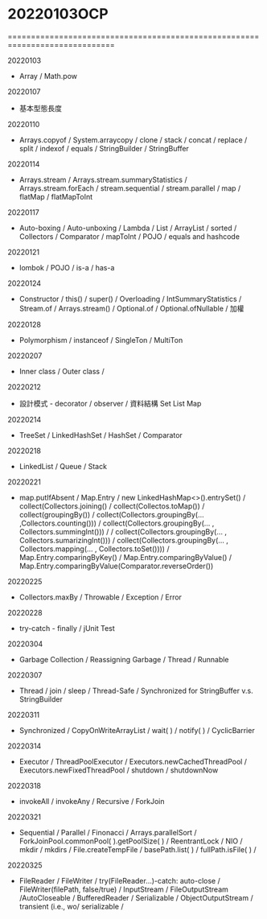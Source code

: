 # 20220103OCP
=============================================================================

20220103
- Array / Math.pow

20220107
- 基本型態長度

20220110
- Arrays.copyof / System.arraycopy / clone / stack / concat / replace / split / indexof / equals / StringBuilder / StringBuffer

20220114
- Arrays.stream / Arrays.stream.summaryStatistics / Arrays.stream.forEach / stream.sequential / stream.parallel / map / flatMap / flatMapToInt

20220117
- Auto-boxing / Auto-unboxing / Lambda / List / ArrayList / sorted / Collectors / Comparator / mapToInt / POJO / equals and hashcode

20220121
- lombok / POJO / is-a / has-a

20220124
- Constructor / this() / super() / Overloading / IntSummaryStatistics / Stream.of / Arrays.stream()  / Optional.of / Optional.ofNullable / 加權

20220128
- Polymorphism / instanceof / SingleTon / MultiTon

20220207
- Inner class / Outer class / 

20220212
- 設計模式 - decorator / observer / 資料結構 Set List Map

20220214
- TreeSet  / LinkedHashSet / HashSet / Comparator 

20220218
- LinkedList / Queue / Stack

20220221
- map.putIfAbsent / Map.Entry / new LinkedHashMap<>().entrySet() / collect(Collectors.joining() / collect(Collectos.toMap()) / collect(groupingBy()) / collect(Collectors.groupingBy(… ,Collectors.counting())) / collect(Collectors.groupingBy(… , Collectors.summingInt())) / / collect(Collectors.groupingBy(… , Collectors.sumarizingInt())) / collect(Collectors.groupingBy(… , Collectors.mapping(… , Collectors.toSet()))) / Map.Entry.comparingByKey() / Map.Entry.comparingByValue() / Map.Entry.comparingByValue(Comparator.reverseOrder())

20220225
- Collectors.maxBy / Throwable / Exception / Error

20220228
- try-catch - finally / jUnit Test

20220304
- Garbage Collection / Reassigning Garbage / Thread / Runnable

20220307
- Thread / join / sleep / Thread-Safe / Synchronized for StringBuffer  v.s. StringBuilder 

20220311
- Synchronized / CopyOnWriteArrayList /  wait( ) / notify( ) / CyclicBarrier 

20220314
- Executor / ThreadPoolExecutor / Executors.newCachedThreadPool / Executors.newFixedThreadPool / shutdown  / shutdownNow

20220318
- invokeAll / invokeAny / Recursive / ForkJoin

20220321
- Sequential  / Parallel / Finonacci / Arrays.parallelSort / ForkJoinPool.commonPool( ).getPoolSize( ) / ReentrantLock / NIO /  mkdir / mkdirs / File.createTempFile / basePath.list( ) / fullPath.isFile( ) / 

20220325
- FileReader / FileWriter / try(FileReader…)-catch: auto-close / FileWriter(filePath, false/true) / InputStream / FileOutputStream /AutoCloseable / BufferedReader / Serializable / ObjectOutputStream / transient (i.e., wo/ serializable / 



